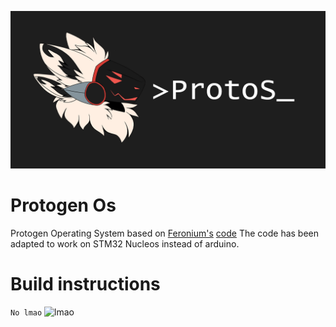 ![ProtoS](/resources/repo_logo.png)
# Protogen Os
Protogen Operating System based on [Feronium's](https://twitter.com/Feronium) [code](https://drive.google.com/drive/folders/1Lg3Bc87zb9SVc_UkhNNFRUWpvKLzR5WE)
The code has been adapted to work on STM32 Nucleos instead of arduino.

# Build instructions
``` No lmao ```
![lmao](/resources/thumb_open-eye-crying-laughing-emoji-know-your-meme-53997876.png)
